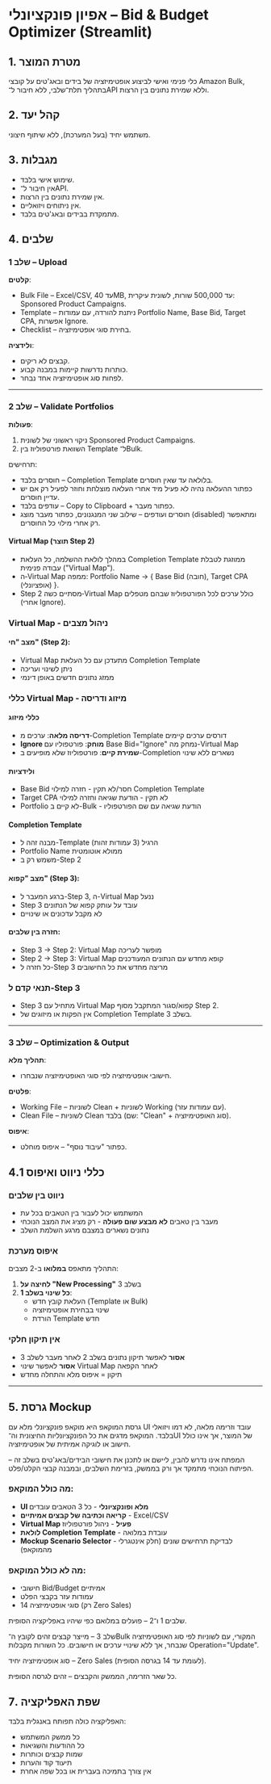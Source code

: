 # אפיון פונקציונלי – Bid & Budget Optimizer (Streamlit)

## 1. מטרת המוצר
כלי פנימי ואישי לביצוע אופטימיזציה של בידים ובאג'טים על קובצי Amazon Bulk, בתהליך תלת־שלבי, ללא חיבור ל־API וללא שמירת נתונים בין הרצות.

## 2. קהל יעד
משתמש יחיד (בעל המערכת), ללא שיתוף חיצוני.

## 3. מגבלות
- שימוש אישי בלבד.
- אין חיבור ל־API.
- אין שמירת נתונים בין הרצות.
- אין ניתוחים ויזואליים.
- מתמקדת בבידים ובאג'טים בלבד.

## 4. שלבים

### שלב 1 – Upload
**קלטים**:
- Bulk File – Excel/CSV, עד 40MB, עד 500,000 שורות, לשונית עיקרית: Sponsored Product Campaigns.
- Template – ניתנת להורדה, עם עמודות Portfolio Name, Base Bid, Target CPA, אפשרות Ignore.
- Checklist – בחירת סוגי אופטימיזציה.

**ולידציה**:
- קבצים לא ריקים.
- כותרות נדרשות קיימות במבנה קבוע.
- לפחות סוג אופטימיזציה אחד נבחר.

---

### שלב 2 – Validate Portfolios
**פעולות**:
1. ניקוי ראשוני של לשונית Sponsored Product Campaigns.
2. השוואת פורטפוליוז בין Template ל־Bulk.

תרחישים:
- חוסרים בלבד – Completion Template בלולאה עד שאין חוסרים. 
- כפתור ההעלאה נהיה לא פעיל מיד אחרי העלאה מוצלחת וחוזר לפעיל רק אם יש עדיין חוסרים.
- עודפים בלבד – Copy to Clipboard + כפתור מעבר.
- חוסרים ועודפים – שילוב שני המנגנונים, כפתור מעבר מוצג (disabled) ומתאפשר רק אחרי מילוי כל החוסרים.

#### Virtual Map (תוצר Step 2)
- במהלך לולאת ההשלמה, כל העלאת Completion Template ממוזגת לטבלת עבודה פנימית ("Virtual Map").
- ה‑Virtual Map ממפה: Portfolio Name → { Base Bid (חובה), Target CPA (אופציונלי) }.
- Step 2 מסתיים כשה‑Virtual Map כולל ערכים לכל הפורטפוליוז שבהם מטפלים (אחרי Ignore).

### Virtual Map - ניהול מצבים

#### מצב "חי" (Step 2):
- Virtual Map מתעדכן עם כל העלאת Completion Template
- ניתן לשינוי ועריכה
- ממזג נתונים חדשים באופן דינמי

### כללי Virtual Map - מיזוג ודריסה

#### כללי מיזוג
- **דריסה מלאה**: ערכים מ-Completion Template דורסים ערכים קיימים
- **Ignore מוחק**: פורטפוליו עם Base Bid="Ignore" נמחק מה-Virtual Map
- **שמירת קיים**: פורטפוליוז שלא מופיעים ב-Completion נשארים ללא שינוי

#### ולידציות
- Base Bid חסר/לא תקין - חזרה למילוי Completion Template
- Target CPA לא תקין - הודעת שגיאה וחזרה למילוי
- Portfolio לא קיים ב-Bulk - הודעת שגיאה עם שם הפורטפוליו

#### Completion Template
- מבנה זהה ל-Template הרגיל (3 עמודות זהות)
- Portfolio Name ממולא אוטומטית
- משמש רק ב-Step 2

#### מצב "קפוא" (Step 3):
- ברגע המעבר ל-Step 3, ה-Virtual Map ננעל
- Step 3 עובד על עותק קפוא של הנתונים
- לא מקבל עדכונים או שינויים

#### חזרה בין שלבים:
- Step 3 → Step 2: Virtual Map מופשר לעריכה
- Step 2 → Step 3: Virtual Map קופא מחדש עם הנתונים המעודכנים
- כל חזרה ל-Step 3 מריצה מחדש את כל החישובים

### תנאי קדם ל‑Step 3
- Step 3 מתחיל עם Virtual Map קפוא/סגור המתקבל מסוף Step 2.
- אין הפקות או מיזוגים של Completion Template בשלב 3.


---

### שלב 3 – Optimization & Output
**תהליך מלא**:
- חישובי אופטימיזציה לפי סוגי האופטימיזציה שנבחרו.

**פלטים**:
- Working File – לשוניות Clean + לשוניות Working (עם עמודות עזר).
- Clean File – לשוניות Clean בלבד (שם: "Clean" + סוג האופטימיזציה).

**איפוס**:
- כפתור "עיבוד נוסף" – איפוס מוחלט.


## 4.1 כללי ניווט ואיפוס

### ניווט בין שלבים
- המשתמש יכול לעבור בין הטאבים בכל עת
- מעבר בין טאבים **לא מבצע שום פעולה** - רק מציג את המצב הנוכחי
- נתונים נשארים במצבם מרגע השלמת השלב

### איפוס מערכת
התהליך מתאפס **במלואו** ב-2 מצבים:
1. **לחיצה על "New Processing"** בשלב 3
2. **כל שינוי בשלב 1**:
   - העלאת קובץ חדש (Template או Bulk)
   - שינוי בבחירת אופטימיזציה
   - הורדת Template חדש

### אין תיקון חלקי
- **אסור** לאפשר תיקון נתונים בשלב 2 לאחר מעבר לשלב 3
- **אסור** לאפשר שינוי Virtual Map לאחר הקפאה
- תיקון = איפוס מלא והתחלה מחדש


---

## 5. גרסת Mockup
גרסת המוקאפ היא מוקאפ פונקציונלי מלא עם UI עובד וזרימה מלאה, לא דמו ויזואלי בלבד. המוקאפ מדגים את כל הפונקציונליות החיצונית וה־UI של המוצר, אך אינו כולל חישוב או לוגיקה אמיתית של אופטימיזציה.

המפתח אינו נדרש להבין, ליישם או לתכנן את חישובי הבידים/באג'טים בשלב זה – הפיתוח הנוכחי מתמקד אך ורק בממשק, בזרימת השלבים, ובמבנה קבצי הקלט/פלט.

### מה כולל המוקאפ:
- **UI מלא ופונקציונלי** - כל 3 הטאבים עובדים
- **קריאה וכתיבה של קבצים אמיתיים** - Excel/CSV
- **Virtual Map פעיל** - ניהול פורטפוליוז
- **לולאת Completion Template** - עובדת במלואה
- **Mockup Scenario Selector** - לבדיקת תרחישים שונים (חלק אינטגרלי מהמוקאפ)

### מה לא כולל המוקאפ:
- חישובי Bid/Budget אמיתיים
- עמודות עזר בקבצי הפלט
- 14 סוגי אופטימיזציה (רק Zero Sales)

שלבים 1 ו־2 – פועלים במלואם כפי שיהיו באפליקציה הסופית.

שלב 3 – מייצר קבצים זהים לקובץ ה־Bulk המקורי, עם לשוניות לפי סוג האופטימיזציה שנבחר, אך ללא שינויי ערכים או חישובים. כל השורות מקבלות Operation="Update".

סוג אופטימיזציה יחיד – Zero Sales (לעומת עד 14 בגרסה הסופית).

כל שאר הזרימה, הממשק והקבצים – זהים לגרסה הסופית.


## 7. שפת האפליקציה
האפליקציה כולה תפותח באנגלית בלבד:
- כל ממשק המשתמש
- כל ההודעות והשגיאות
- שמות קבצים וכותרות
- תיעוד קוד והערות
- אין צורך בתמיכה בעברית או בכל שפה אחרת